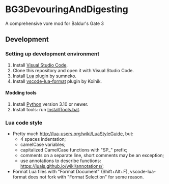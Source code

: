 # BG3DevouringAndDigesting
A comprehensive vore mod for Baldur's Gate 3

## Development
### Setting up development environment
1. Install [Visual Studio Code](https://code.visualstudio.com).
2. Clone this repository and open it with Visual Studio Code.
3. Install [Lua](https://marketplace.visualstudio.com/items?itemName=sumneko.lua) plugin by sumneko.
4. Install [vscode-lua-format](https://marketplace.visualstudio.com/items?itemName=Koihik.vscode-lua-format) plugin by Koihik.
#### Modding tools
1. Install [Python](https://www.python.org/downloads/) version 3.10 or newer.
2. Install tools: run [InstallTools.bat](InstallTools.bat).

### Lua code style
* Pretty much http://lua-users.org/wiki/LuaStyleGuide, but:
  * 4 spaces indentation;
  * camelCase variables;
  * capitalized CamelCase functions with "SP_" prefix;
  * comments on a separate line, short comments may be an exception;
  * use annotations to describe functions: https://luals.github.io/wiki/annotations/;
* Format Lua files with "Format Document" (Shift+Alt+F), vscode-lua-format does not fork with "Format Selection" for some reason.
